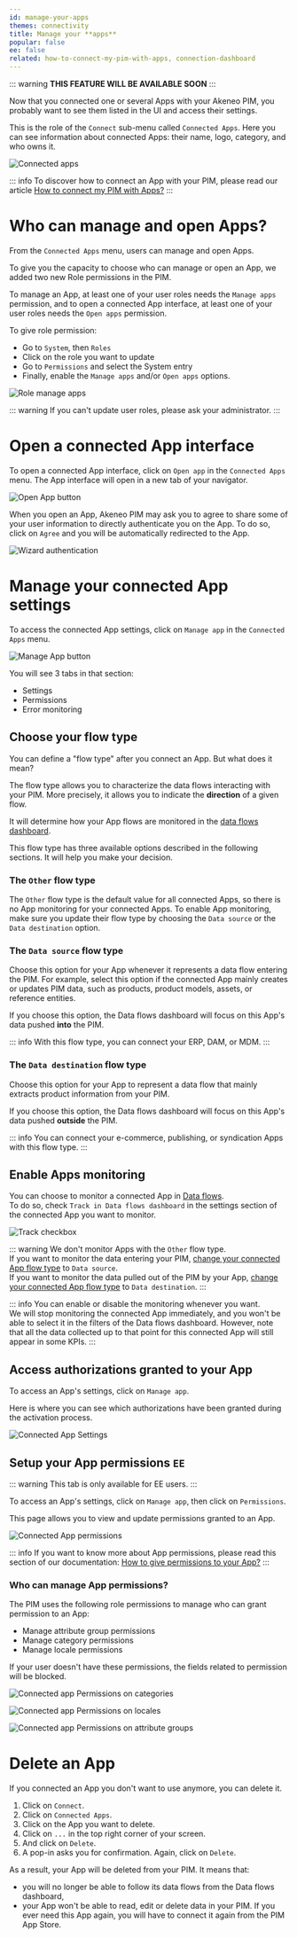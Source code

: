 ```yaml
---
id: manage-your-apps
themes: connectivity
title: Manage your **apps**
popular: false
ee: false
related: how-to-connect-my-pim-with-apps, connection-dashboard
---
```


::: warning
**THIS FEATURE WILL BE AVAILABLE SOON**
:::

Now that you connected one or several Apps with your Akeneo PIM, you probably want to see them listed in the UI and access their settings.

This is the role of the `Connect` sub-menu called `Connected Apps`. Here you can see information about connected Apps: their name, logo, category, and who owns it.

![Connected apps](../img/connected-apps.png) 

::: info
To discover how to connect an App with your PIM, please read our article [How to connect my PIM with Apps?](how-to-connect-my-pim-with-apps.html)
:::


# Who can manage and open Apps?

From the `Connected Apps` menu, users can manage and open Apps.

To give you the capacity to choose who can manage or open an App, we added two new Role permissions in the PIM. 

To manage an App, at least one of your user roles needs the `Manage apps` permission, and to open a connected App interface, at least one of your user roles needs the `Open apps` permission.

To give role permission: 
- Go to `System`, then `Roles`
- Click on the role you want to update
- Go to `Permissions` and select the System entry
- Finally, enable the `Manage apps` and/or `Open apps` options.

![Role manage apps](../img/role-manage-apps.png) 

::: warning
If you can't update user roles, please ask your administrator. 
:::

# Open a connected App interface
To open a connected App interface, click on `Open app` in the `Connected Apps` menu. 
The App interface will open in a new tab of your navigator. 

![Open App button](../img/app-card-open.png) 

When you open an App, Akeneo PIM may ask you to agree to share some of your user information to directly authenticate you on the App. To do so, click on `Agree` and you will be automatically redirected to the App.

![Wizard authentication](../img/wizard-authentication.png) 

 
# Manage your connected App settings

To access the connected App settings, click on `Manage app` in the `Connected Apps` menu. 

![Manage App button](../img/app-card-manage.png) 

You will see 3 tabs in that section: 
- Settings
- Permissions
- Error monitoring

## Choose your flow type

You can define a "flow type" after you connect an App. But what does it mean?

The flow type allows you to characterize the data flows interacting with your PIM. More precisely, it allows you to indicate the **direction** of a given flow.

It will determine how your App flows are monitored in the [data flows dashboard](connection-dashboard.html).

This flow type has three available options described in the following sections. It will help you make your decision.

### The `Other` flow type

The `Other` flow type is the default value for all connected Apps, so there is no App monitoring for your connected Apps. To enable App monitoring, make sure you update their flow type by choosing the `Data source` or the `Data destination` option.

### The `Data source` flow type

Choose this option for your App whenever it represents a data flow entering the PIM. For example, select this option if the connected App mainly creates or updates PIM data, such as products, product models, assets, or reference entities.

If you choose this option, the Data flows dashboard will focus on this App's data pushed **into** the PIM.

::: info
With this flow type, you can connect your ERP, DAM, or MDM.
:::

### The `Data destination` flow type

Choose this option for your App to represent a data flow that mainly extracts product information from your PIM.

If you choose this option, the Data flows dashboard will focus on this App's data pushed **outside** the PIM.

::: info
You can connect your e-commerce, publishing, or syndication Apps with this flow type.
:::

## Enable Apps monitoring

You can choose to monitor a connected App in [Data flows](connection-dashboard.html).  
To do so, check `Track in Data flows dashboard` in the settings section of the connected App you want to monitor.

<img class="img-responsive in-article" alt="Track checkbox" src="../img/track-checkbox.png" style="max-width: 250px;">

::: warning
We don't monitor Apps with the `Other` flow type.  
If you want to monitor the data entering your PIM, [change your connected App flow type](#choose-your-flow-type) to `Data source`.  
If you want to monitor the data pulled out of the PIM by your App, [change your connected App flow type](#choose-your-flow-type) to `Data destination`.
:::

::: info
You can enable or disable the monitoring whenever you want.  
We will stop monitoring the connected App immediately, and you won't be able to select it in the filters of the Data flows dashboard. However, note that all the data collected up to that point for this connected App will still appear in some KPIs.
:::


## Access authorizations granted to your App

To access an App's settings, click on `Manage app`. 

Here is where you can see which authorizations have been granted during the activation process.

![Connected App Settings](../img/connected-app-settings.png)


## Setup your App permissions `EE`

::: warning
This tab is only available for EE users.
:::

To access an App's settings, click on `Manage app`, then click on `Permissions`.

This page allows you to view and update permissions granted to an App.

![Connected App permissions](../img/connected-app-permissions.png) 

::: info
If you want to know more about App permissions, please read this section of our documentation: [How to give permissions to your App?](how-to-connect-my-pim-with-apps.html#how-to-give-permissions-to-your-app-ee-only) 
:::

### Who can manage App permissions?

The PIM uses the following role permissions to manage who can grant permission to an App: 

- Manage attribute group permissions
- Manage category permissions
- Manage locale permissions

If your user doesn't have these permissions, the fields related to permission will be blocked. 

![Connected app Permissions on categories](../img/connected-app-permissions-categories.png)

![Connected app Permissions on locales](../img/connected-app-permissions-locales.png)

![Connected app Permissions on attribute groups](../img/connected-app-permissions-att-groups.png)

# Delete an App

If you connected an App you don't want to use anymore, you can delete it.

1. Click on `Connect`.
2. Click on `Connected Apps`.
3. Click on the App you want to delete.
4. Click on `...` in the top right corner of your screen.
5. And click on `Delete`.
6. A pop-in asks you for confirmation. Again, click on `Delete`.

As a result, your App will be deleted from your PIM. It means that:

- you will no longer be able to follow its data flows from the Data flows dashboard,
- your App won't be able to read, edit or delete data in your PIM. If you ever need this App again, you will have to connect it again from the PIM App Store.